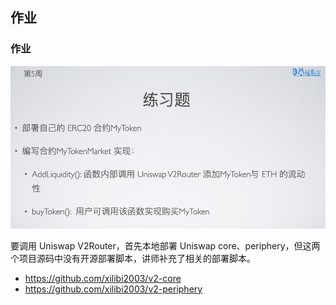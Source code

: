 ## 作业

### 作业

![作业1](./homework.png)

要调用 Uniswap V2Router，首先本地部署 Uniswap core、periphery，但这两个项目源码中没有开源部署脚本，讲师补充了相关的部署脚本。

- https://github.com/xilibi2003/v2-core
- https://github.com/xilibi2003/v2-periphery
